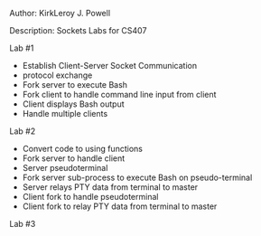 Author: KirkLeroy J. Powell

Description: Sockets Labs for CS407

Lab #1
* Establish Client-Server Socket Communication
* <rembash> protocol exchange
* Fork server to execute Bash
* Fork client to handle command line input from client
* Client displays Bash output
* Handle multiple clients

Lab #2
* Convert code to using functions
* Fork server to handle client
* Server pseudoterminal
* Fork server sub-process to execute Bash on pseudo-terminal
* Server relays PTY data from terminal to master
* Client fork to handle pseudoterminal
* Client fork to relay PTY data from terminal to master

Lab #3